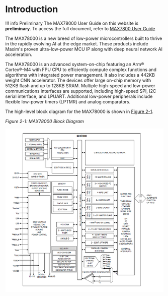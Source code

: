 # Introduction

!!! info Preliminary
    The MAX78000 User Guide on this website is **preliminary**. To access the full document, refer to [MAX7800 User Guide](https://www.analog.com/media/en/technical-documentation/user-guides/max78000-user-guide.pdf) 

The MAX78000 is a new breed of low-power microcontrollers built to thrive in the rapidly evolving AI at the edge market. These products include Maxim's proven ultra-low-power MCU IP along with deep neural network AI acceleration.

The MAX78000 is an advanced system-on-chip featuring an Arm® Cortex®-M4 with FPU CPU to efficiently compute complex functions and algorithms with integrated power management. It also includes a 442KB weight CNN accelerator. The devices offer large on-chip memory with 512KB flash and up to 128KB SRAM. Multiple high-speed and low-power communications interfaces are supported, including high-speed SPI, I2C serial interface, and LPUART. Additional low-power peripherals include flexible low-power timers (LPTMR) and analog comparators.

The high-level block diagram for the MAX78000 is shown in [Figure 2-1](#figure2-1).

*Figure 2-1: MAX78000 Block Diagram*
<a name="figure2-1"></a>

![Figure 2-1](assets/images/figure2-1.png)
